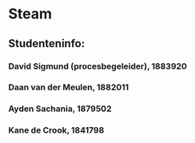 # Steam
## Studenteninfo:
### David Sigmund (procesbegeleider), 1883920
### Daan van der Meulen, 1882011
### Ayden Sachania, 1879502
### Kane de Crook, 1841798
